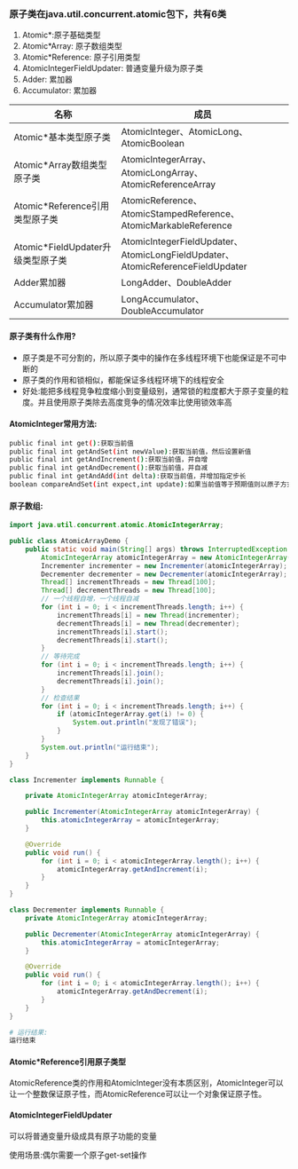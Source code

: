 ### 原子类在java.util.concurrent.atomic包下，共有6类

1. Atomic*:原子基础类型
2. Atomic*Array: 原子数组类型
3. Atomic*Reference: 原子引用类型
4. AtomicIntegerFieldUpdater: 普通变量升级为原子类
5. Adder: 累加器
6. Accumulator: 累加器

| 名称                              | 成员                                                         |
| --------------------------------- | ------------------------------------------------------------ |
| Atomic*基本类型原子类             | AtomicInteger、AtomicLong、AtomicBoolean                     |
| Atomic*Array数组类型原子类        | AtomicIntegerArray、AtomicLongArray、AtomicReferenceArray    |
| Atomic*Reference引用类型原子类    | AtomicReference、AtomicStampedReference、AtomicMarkableReference |
| Atomic*FieldUpdater升级类型原子类 | AtomicIntegerFieldUpdater、AtomicLongFieldUpdater、AtomicReferenceFieldUpdater |
| Adder累加器                       | LongAdder、DoubleAdder                                       |
| Accumulator累加器                 | LongAccumulator、DoubleAccumulator                           |



#### 原子类有什么作用?

* 原子类是不可分割的，所以原子类中的操作在多线程环境下也能保证是不可中断的
* 原子类的作用和锁相似，都能保证多线程环境下的线程安全
* 好处:能把多线程竞争粒度缩小到变量级别，通常锁的粒度都大于原子变量的粒度。并且使用原子类除去高度竞争的情况效率比使用锁效率高

#### AtomicInteger常用方法:

```bash
public final int get():获取当前值
public final int getAndSet(int newValue):获取当前值，然后设置新值
public final int getAndIncrement():获取当前值，并自增
public final int getAndDecrement():获取当前值，并自减
public final int getAndAdd(int delta):获取当前值，并增加指定步长
boolean compareAndSet(int expect,int update):如果当前值等于预期值则以原子方式将当前值更新为输入值
```

#### 原子数组:

```java
import java.util.concurrent.atomic.AtomicIntegerArray;

public class AtomicArrayDemo {
    public static void main(String[] args) throws InterruptedException {
        AtomicIntegerArray atomicIntegerArray = new AtomicIntegerArray(100);
        Incrementer incrementer = new Incrementer(atomicIntegerArray);
        Decrementer decrementer = new Decrementer(atomicIntegerArray);
        Thread[] incrementThreads = new Thread[100];
        Thread[] decrementThreads = new Thread[100];
        // 一个线程自增，一个线程自减
        for (int i = 0; i < incrementThreads.length; i++) {
            incrementThreads[i] = new Thread(incrementer);
            decrementThreads[i] = new Thread(decrementer);
            incrementThreads[i].start();
            decrementThreads[i].start();
        }
        // 等待完成
        for (int i = 0; i < incrementThreads.length; i++) {
            incrementThreads[i].join();
            decrementThreads[i].join();
        }
        // 检查结果
        for (int i = 0; i < incrementThreads.length; i++) {
            if (atomicIntegerArray.get(i) != 0) {
                System.out.println("发现了错误");
            }
        }
        System.out.println("运行结束");
    }
}

class Incrementer implements Runnable {

    private AtomicIntegerArray atomicIntegerArray;

    public Incrementer(AtomicIntegerArray atomicIntegerArray) {
        this.atomicIntegerArray = atomicIntegerArray;
    }

    @Override
    public void run() {
        for (int i = 0; i < atomicIntegerArray.length(); i++) {
            atomicIntegerArray.getAndIncrement(i);
        }
    }
}

class Decrementer implements Runnable {
    private AtomicIntegerArray atomicIntegerArray;

    public Decrementer(AtomicIntegerArray atomicIntegerArray) {
        this.atomicIntegerArray = atomicIntegerArray;
    }

    @Override
    public void run() {
        for (int i = 0; i < atomicIntegerArray.length(); i++) {
            atomicIntegerArray.getAndDecrement(i);
        }
    }
}
```

```bash
# 运行结果:
运行结束
```

#### Atomic*Reference引用原子类型

AtomicReference类的作用和AtomicInteger没有本质区别，AtomicInteger可以让一个整数保证原子性，而AtomicReference可以让一个对象保证原子性。

#### AtomicIntegerFieldUpdater

可以将普通变量升级成具有原子功能的变量

使用场景:偶尔需要一个原子get-set操作









































